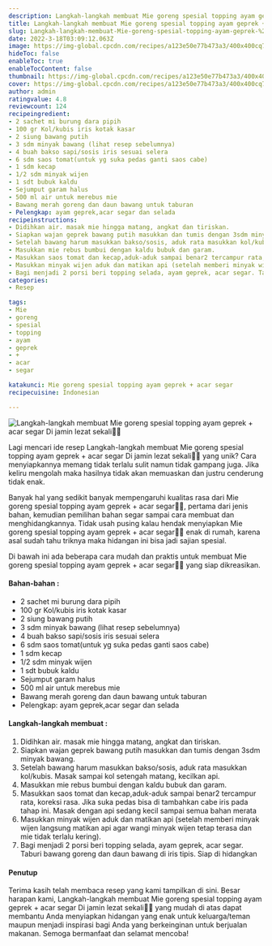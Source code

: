 ```yaml
---
description: Langkah-langkah membuat Mie goreng spesial topping ayam geprek + acar segar Di jamin lezat sekali"
title: Langkah-langkah membuat Mie goreng spesial topping ayam geprek + acar segar Di jamin lezat sekali
slug: Langkah-langkah-membuat-Mie-goreng-spesial-topping-ayam-geprek-%2B-acar-segar-Di-jamin-lezat-sekali
date: 2022-3-18T03:09:12.063Z
image: https://img-global.cpcdn.com/recipes/a123e50e77b473a3/400x400cq70/photo.jpg
hideToc: false
enableToc: true
enableTocContent: false
thumbnail: https://img-global.cpcdn.com/recipes/a123e50e77b473a3/400x400cq70/photo.jpg
cover: https://img-global.cpcdn.com/recipes/a123e50e77b473a3/400x400cq70/photo.jpg
author: admin
ratingvalue: 4.8
reviewcount: 124
recipeingredient:
- 2 sachet mi burung dara pipih
- 100 gr Kol/kubis iris kotak kasar
- 2 siung bawang putih
- 3 sdm minyak bawang (lihat resep sebelumnya)
- 4 buah bakso sapi/sosis iris sesuai selera
- 6 sdm saos tomat(untuk yg suka pedas ganti saos cabe)
- 1 sdm kecap
- 1/2 sdm minyak wijen
- 1 sdt bubuk kaldu
- Sejumput garam halus
- 500 ml air untuk merebus mie
- Bawang merah goreng dan daun bawang untuk taburan
- Pelengkap: ayam geprek,acar segar dan selada
recipeinstructions:
- Didihkan air. masak mie hingga matang, angkat dan tiriskan.
- Siapkan wajan geprek bawang putih masukkan dan tumis dengan 3sdm minyak bawang.
- Setelah bawang harum masukkan bakso/sosis, aduk rata masukkan kol/kubis. Masak sampai kol setengah matang, kecilkan api.
- Masukkan mie rebus bumbui dengan kaldu bubuk dan garam.
- Masukkan saos tomat dan kecap,aduk-aduk sampai benar2 tercampur rata, koreksi rasa. Jika suka pedas bisa di tambahkan cabe iris pada tahap ini. Masak dengan api sedang kecil sampai semua bahan merata
- Masukkan minyak wijen aduk dan matikan api (setelah memberi minyak wijen langsung matikan api agar wangi minyak wijen tetap terasa dan mie tidak terlalu kering).
- Bagi menjadi 2 porsi beri topping selada, ayam geprek, acar segar. Taburi bawang goreng dan daun bawang di iris tipis. Siap di hidangkan
categories:
- Resep

tags:
- Mie
- goreng
- spesial
- topping
- ayam
- geprek
- +
- acar
- segar

katakunci: Mie goreng spesial topping ayam geprek + acar segar
recipecuisine: Indonesian

---
```


![Langkah-langkah membuat Mie goreng spesial topping ayam geprek + acar segar Di jamin lezat sekali👩‍🍳](https://img-global.cpcdn.com/recipes/a123e50e77b473a3/400x400cq70/photo.jpg)

Lagi mencari ide resep Langkah-langkah membuat Mie goreng spesial topping ayam geprek + acar segar Di jamin lezat sekali👩‍🍳 yang unik? Cara menyiapkannya memang tidak terlalu sulit namun tidak gampang juga. Jika keliru mengolah maka hasilnya tidak akan memuaskan dan justru cenderung tidak enak.

Banyak hal yang sedikit banyak mempengaruhi kualitas rasa dari Mie goreng spesial topping ayam geprek + acar segar👩‍🍳, pertama dari jenis bahan, kemudian pemilihan bahan segar sampai cara membuat dan menghidangkannya. Tidak usah pusing kalau hendak menyiapkan Mie goreng spesial topping ayam geprek + acar segar👩‍🍳 enak di rumah, karena asal sudah tahu triknya maka hidangan ini bisa jadi sajian spesial.

Di bawah ini ada beberapa cara mudah dan praktis untuk membuat Mie goreng spesial topping ayam geprek + acar segar👩‍🍳 yang siap dikreasikan.

<!--inarticleads1-->

#### Bahan-bahan :

- 2 sachet mi burung dara pipih
- 100 gr Kol/kubis iris kotak kasar
- 2 siung bawang putih
- 3 sdm minyak bawang (lihat resep sebelumnya)
- 4 buah bakso sapi/sosis iris sesuai selera
- 6 sdm saos tomat(untuk yg suka pedas ganti saos cabe)
- 1 sdm kecap
- 1/2 sdm minyak wijen
- 1 sdt bubuk kaldu
- Sejumput garam halus
- 500 ml air untuk merebus mie
- Bawang merah goreng dan daun bawang untuk taburan
- Pelengkap: ayam geprek,acar segar dan selada

<!--inarticleads2-->

#### Langkah-langkah membuat :

1. Didihkan air. masak mie hingga matang, angkat dan tiriskan.
1. Siapkan wajan geprek bawang putih masukkan dan tumis dengan 3sdm minyak bawang.
1. Setelah bawang harum masukkan bakso/sosis, aduk rata masukkan kol/kubis. Masak sampai kol setengah matang, kecilkan api.
1. Masukkan mie rebus bumbui dengan kaldu bubuk dan garam.
1. Masukkan saos tomat dan kecap,aduk-aduk sampai benar2 tercampur rata, koreksi rasa. Jika suka pedas bisa di tambahkan cabe iris pada tahap ini. Masak dengan api sedang kecil sampai semua bahan merata
1. Masukkan minyak wijen aduk dan matikan api (setelah memberi minyak wijen langsung matikan api agar wangi minyak wijen tetap terasa dan mie tidak terlalu kering).
1. Bagi menjadi 2 porsi beri topping selada, ayam geprek, acar segar. Taburi bawang goreng dan daun bawang di iris tipis. Siap di hidangkan

#### Penutup

Terima kasih telah membaca resep yang kami tampilkan di sini. Besar harapan kami, Langkah-langkah membuat Mie goreng spesial topping ayam geprek + acar segar Di jamin lezat sekali👩‍🍳 yang mudah di atas dapat membantu Anda menyiapkan hidangan yang enak untuk keluarga/teman maupun menjadi inspirasi bagi Anda yang berkeinginan untuk berjualan makanan. Semoga bermanfaat dan selamat mencoba!